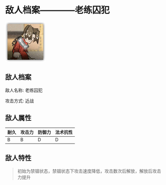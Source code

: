 # 敌人档案————老练囚犯

![老练囚犯](./eneIcons/老练囚犯.png)

## 敌人档案

敌人名称: 老练囚犯

攻击方式: 近战

## 敌人属性

| 耐久      | 攻击力  | 防御力 | 法术抗性 |
|---------|------|-----|------|
| B | B | D | D |

## 敌人特性
> 初始为禁锢状态，禁锢状态下攻击速度降低，攻击数次后解放，解放后攻击力提升
